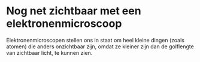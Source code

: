 # Nog net zichtbaar met een elektronenmicroscoop

Elektronenmicroscopen stellen ons in staat om heel kleine dingen (zoals atomen)
die anders onzichtbaar zijn, omdat ze kleiner zijn dan de golflengte van
zichtbaar licht, te kunnen zien.

